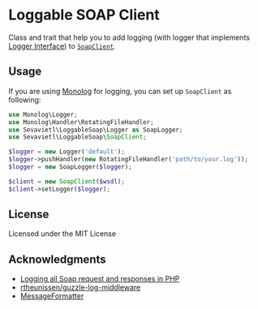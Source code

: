 Loggable SOAP Client
====================

Class and trait that help you to add logging (with logger that implements [Logger Interface](https://www.php-fig.org/psr/psr-3/)) to [`SoapClient`](http://php.net/manual/en/class.soapclient.php).

Usage
-----

If you are using [Monolog](https://github.com/Seldaek/monolog) for logging, you can set up `SoapClient` as following:

```php
use Monolog\Logger;
use Monolog\Handler\RotatingFileHandler;
use Sevavietl\LoggableSoap\Logger as SoapLogger;
use Sevavietl\LoggableSoap\SoapClient;

$logger = new Logger('default');
$logger->pushHandler(new RotatingFileHandler('path/to/your.log'));
$logger = new SoapLogger($logger);

$client = new SoapClient($wsdl);
$client->setLogger($logger);
```

License
-------

Licensed under the MIT License

Acknowledgments
---------------

- [Logging all Soap request and responses in PHP](https://stackoverflow.com/questions/1729345/logging-all-soap-request-and-responses-in-php/1729614)
- [rtheunissen/guzzle-log-middleware](https://github.com/rtheunissen/guzzle-log-middleware)
- [MessageFormatter](https://github.com/guzzle/guzzle/blob/master/src/MessageFormatter.php)
